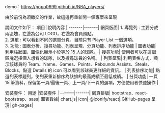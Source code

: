 demo：https://popo0999.github.io/NBA_players/

由於前份為須繳交的作業，故這邊再重新開一個專案來呈現

說明文件如下：
項目 |說明內容 |
-------|-------|
網頁版面| 1. 導覽列 : 主要分成兩區塊，左邊為公司 LOGO，右邊為會員頭貼。<br>2. 選單 : 可以看到不同的選單分頁，目前只有 Player List 一個選項。<br>3. 功能 : 圖表分析、搜尋功能、列表呈現、分頁功能、列表排序功能 |
圖表功能| 利用柱狀圖，圖像化顯示小於等於 15 人的球隊。 |
搜尋功能| 使用者可以在這個區塊選擇個人想看的球隊，以及搜尋球員的名稱。 |
列表呈現| 利用表格方式，顯示該球員的 Team、Name、Games、Points、Rebounds Assists、Steals、Blocks，點選 Details 的 icon 可以看到該球員更詳細的資訊。 |
列表排序功能| 點選列表標題列，使列表重新排序為該排的最高成績至最低成績。 |
分頁功能| 一頁 15 筆資料，保留第一頁/最後一頁、上一頁/下一頁的選項，方便使用者快速操作 |

安裝套件：
用途 |安裝套件 |
-------|-------|
網頁排版| bootstrap、react-bootstrap、sass|
圖表數據| chart.js|
icon| @iconify/react|
GitHub-pages 呈現| gh-pages|

